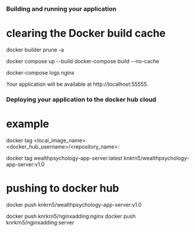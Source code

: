 ### Building and running your application

# clearing the Docker build cache
docker builder prune -a

docker compose up --build
docker-compose build --no-cache

docker-compose logs nginx


Your application will be available at http://localhost:55555.

### Deploying your application to the docker hub cloud
# example 
docker tag <local_image_name> <docker_hub_username>/<repository_name>:<tag>

docker tag wealthpsychology-app-server:latest knkrn5/wealthpsychology-app-server:v1.0

# pushing to docker hub
docker push knkrn5/wealthpsychology-app-server:v1.0

docker push knrkrn5/nginxadding:nginx
docker push knrkrn5/nginxadding:server
